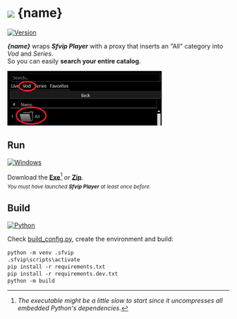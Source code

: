 # <img src="{ico_link}" width="40" align="center"> {name}
[![Version](https://img.shields.io/badge/Version-{version}-informational)](https://github.com/{github_path}/raw/master/{exe_link})

***{name}*** wraps ***Sfvip Player*** with a proxy that inserts an "All" category into _Vod_ and _Series_.  
So you can easily **search your entire catalog**.

<img src="ressources/all.PNG" width="350">

## Run
[![Windows](https://img.shields.io/badge/Windows-x64-white)](https://www.microsoft.com/windows/)

Download the [**Exe**](https://github.com/{github_path}/raw/master/{exe_link})[^1]
_or_ [**Zip**](https://github.com/{github_path}/raw/master/{archive_link}).  
<sub>_You must have launched **Sfvip Player** at least once before._</sub>
## Build
[![Python](https://img.shields.io/badge/Python-3.11-fbdf79)](https://www.python.org/downloads/release/python-3113/)

Check [build_config.py](https://github.com/{github_path}/blob/master/build_config.py),
create the environment and build:
```
python -m venv .sfvip
.sfvip\scripts\activate
pip install -r requirements.txt
pip install -r requirements.dev.txt
python -m build
```

[^1]: _The executable might be a little slow to start since it uncompresses all embedded Python's dependencies._
